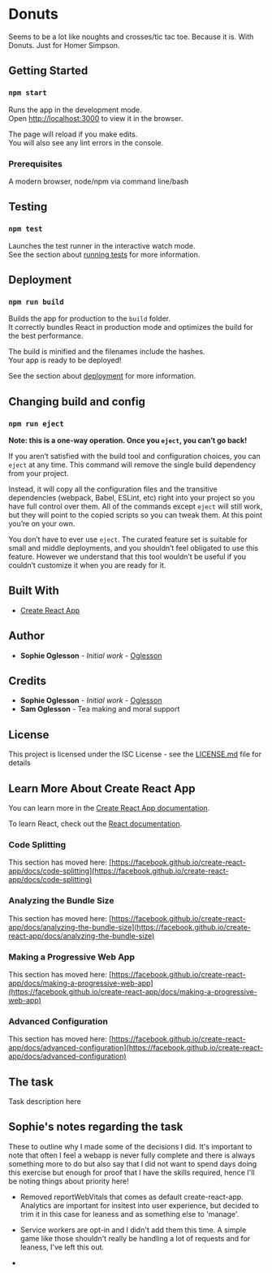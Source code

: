 # Donuts

Seems to be a lot like noughts and crosses/tic tac toe. Because it is. With Donuts. Just for Homer Simpson.

## Getting Started

### `npm start`

Runs the app in the development mode.\
Open [http://localhost:3000](http://localhost:3000) to view it in the browser.

The page will reload if you make edits.\
You will also see any lint errors in the console.

### Prerequisites

A modern browser, node/npm via command line/bash

## Testing

### `npm test`

Launches the test runner in the interactive watch mode.\
See the section about [running tests](https://facebook.github.io/create-react-app/docs/running-tests) for more information.

## Deployment

### `npm run build`

Builds the app for production to the `build` folder.\
It correctly bundles React in production mode and optimizes the build for the best performance.

The build is minified and the filenames include the hashes.\
Your app is ready to be deployed!

See the section about [deployment](https://facebook.github.io/create-react-app/docs/deployment) for more information.

## Changing build and config

### `npm run eject`

**Note: this is a one-way operation. Once you `eject`, you can’t go back!**

If you aren’t satisfied with the build tool and configuration choices, you can `eject` at any time. This command will remove the single build dependency from your project.

Instead, it will copy all the configuration files and the transitive dependencies (webpack, Babel, ESLint, etc) right into your project so you have full control over them. All of the commands except `eject` will still work, but they will point to the copied scripts so you can tweak them. At this point you’re on your own.

You don’t have to ever use `eject`. The curated feature set is suitable for small and middle deployments, and you shouldn’t feel obligated to use this feature. However we understand that this tool wouldn’t be useful if you couldn’t customize it when you are ready for it.

## Built With

- [Create React App](https://github.com/facebook/create-react-app)

## Author

- **Sophie Oglesson** - _Initial work_ - [Oglesson](https://github.com/Oglesson)

## Credits

- **Sophie Oglesson** - _Initial work_ - [Oglesson](https://github.com/Oglesson)
- **Sam Oglesson** - Tea making and moral support

## License

This project is licensed under the ISC License - see the [LICENSE.md](LICENSE.md) file for details

## Learn More About Create React App

You can learn more in the [Create React App documentation](https://facebook.github.io/create-react-app/docs/getting-started).

To learn React, check out the [React documentation](https://reactjs.org/).

### Code Splitting

This section has moved here: [https://facebook.github.io/create-react-app/docs/code-splitting](https://facebook.github.io/create-react-app/docs/code-splitting)

### Analyzing the Bundle Size

This section has moved here: [https://facebook.github.io/create-react-app/docs/analyzing-the-bundle-size](https://facebook.github.io/create-react-app/docs/analyzing-the-bundle-size)

### Making a Progressive Web App

This section has moved here: [https://facebook.github.io/create-react-app/docs/making-a-progressive-web-app](https://facebook.github.io/create-react-app/docs/making-a-progressive-web-app)

### Advanced Configuration

This section has moved here: [https://facebook.github.io/create-react-app/docs/advanced-configuration](https://facebook.github.io/create-react-app/docs/advanced-configuration)

## The task

Task description here

## Sophie's notes regarding the task

These to outline why I made some of the decisions I did. It's important to note that often I feel a webapp is never fully complete and there is always something more to do but also say that I did not want to spend days doing this exercise but enough for proof that I have the skills required, hence I'll be noting things about priority here!

- Removed reportWebVitals that comes as default create-react-app. Analytics are important for insitest into user experience, but decided to trim it in this case for leaness and as something else to 'manage'.

- Service workers are opt-in and I didn't add them this time. A simple game like those shouldn't really be handling a lot of requests and for leaness, I've left this out.

-
